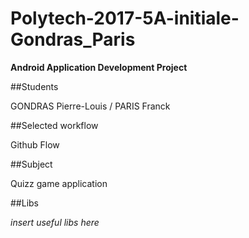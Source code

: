 # Polytech-2017-5A-initiale-Gondras_Paris

__Android Application Development Project__

##Students

GONDRAS Pierre-Louis / PARIS Franck

##Selected workflow

Github Flow

##Subject

Quizz game application

##Libs

*insert useful libs here*